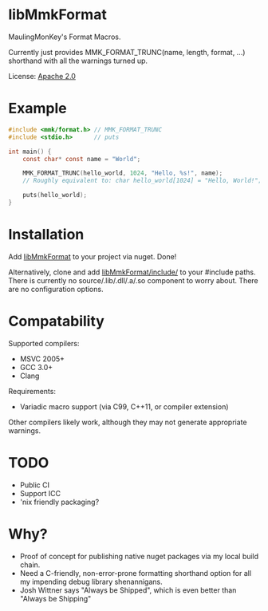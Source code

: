 # libMmkFormat

MaulingMonKey's Format Macros.

Currently just provides MMK_FORMAT_TRUNC(name, length, format, ...) shorthand with all the warnings turned up.

License: [Apache 2.0](LICENSE.txt)

# Example

```c
#include <mmk/format.h> // MMK_FORMAT_TRUNC
#include <stdio.h>      // puts

int main() {
	const char* const name = "World";

	MMK_FORMAT_TRUNC(hello_world, 1024, "Hello, %s!", name);
	// Roughly equivalent to: char hello_world[1024] = "Hello, World!";

	puts(hello_world);
}

```

# Installation

Add [libMmkFormat](https://www.nuget.org/packages/libMmkFormat/) to your project via nuget.  Done!

Alternatively, clone and add [libMmkFormat/include/](libMmkFormat/include/) to your #include paths.
There is currently no source/.lib/.dll/.a/.so component to worry about.
There are no configuration options.

# Compatability

Supported compilers:
- MSVC 2005+
- GCC 3.0+
- Clang

Requirements:
- Variadic macro support (via C99, C++11, or compiler extension)

Other compilers likely work, although they may not generate appropriate warnings.

# TODO

- Public CI
- Support ICC
- 'nix friendly packaging?

# Why?

- Proof of concept for publishing native nuget packages via my local build chain.
- Need a C-friendly, non-error-prone formatting shorthand option for all my impending debug library shenannigans.
- Josh Wittner says "Always be Shipped", which is even better than "Always be Shipping"
